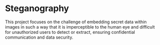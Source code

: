 # Steganography
This project focuses on the challenge of embedding secret data within images in such a way that it is imperceptible to the human eye and difficult for unauthorized users to detect or extract, ensuring confidential communication and data security.
